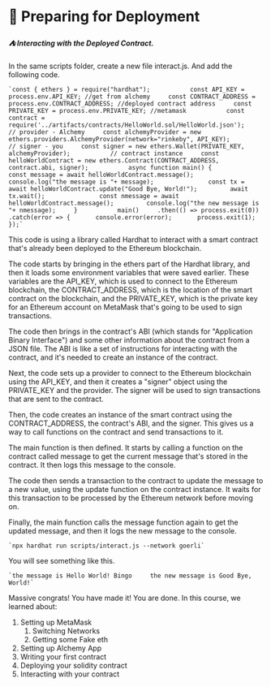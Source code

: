 🚀 Preparing for Deployment
===========================

##### ⛺️ Interacting with the Deployed Contract.

In the same scripts folder, create a new file interact.js. And add the following code.

    `const { ethers } = require("hardhat");           const API_KEY = process.env.API_KEY; //get from alchemy     const CONTRACT_ADDRESS = process.env.CONTRACT_ADDRESS; //deployed contract address     const PRIVATE_KEY = process.env.PRIVATE_KEY; //metamask           const contract = require('../artifacts/contracts/HelloWorld.sol/HelloWorld.json');           // provider - Alchemy     const alchemyProvider = new ethers.providers.AlchemyProvider(network="rinkeby", API_KEY);           // signer - you     const signer = new ethers.Wallet(PRIVATE_KEY, alchemyProvider);           // contract instance     const helloWorldContract = new ethers.Contract(CONTRACT_ADDRESS, contract.abi, signer);           async function main() {               const message = await helloWorldContract.message();         console.log("the message is "+ message);               const tx = await helloWorldContract.update("Good Bye, World!");         await tx.wait();               const nmessage = await helloWorldContract.message();         console.log("the new message is "+ nmessage);     }           main()     .then(() => process.exit(0))     .catch(error => {       console.error(error);       process.exit(1);     });`

This code is using a library called Hardhat to interact with a smart contract that's already been deployed to the Ethereum blockchain.

The code starts by bringing in the ethers part of the Hardhat library, and then it loads some environment variables that were saved earlier. These variables are the API\_KEY, which is used to connect to the Ethereum blockchain, the CONTRACT\_ADDRESS, which is the location of the smart contract on the blockchain, and the PRIVATE\_KEY, which is the private key for an Ethereum account on MetaMask that's going to be used to sign transactions.

The code then brings in the contract's ABI (which stands for "Application Binary Interface") and some other information about the contract from a JSON file. The ABI is like a set of instructions for interacting with the contract, and it's needed to create an instance of the contract.

Next, the code sets up a provider to connect to the Ethereum blockchain using the API\_KEY, and then it creates a "signer" object using the PRIVATE\_KEY and the provider. The signer will be used to sign transactions that are sent to the contract.

Then, the code creates an instance of the smart contract using the CONTRACT\_ADDRESS, the contract's ABI, and the signer. This gives us a way to call functions on the contract and send transactions to it.

The main function is then defined. It starts by calling a function on the contract called message to get the current message that's stored in the contract. It then logs this message to the console.

The code then sends a transaction to the contract to update the message to a new value, using the update function on the contract instance. It waits for this transaction to be processed by the Ethereum network before moving on.

Finally, the main function calls the message function again to get the updated message, and then it logs the new message to the console.

    `npx hardhat run scripts/interact.js --network goerli`

You will see something like this.

    `the message is Hello World! Bingo     the new message is Good Bye, World!`

Massive congrats! You have made it! You are done. In this course, we learned about:

1.  Setting up MetaMask
    1.  Switching Networks
    2.  Getting some Fake eth
2.  Setting up Alchemy App
3.  Writing your first contract
4.  Deploying your solidity contract
5.  Interacting with your contract

